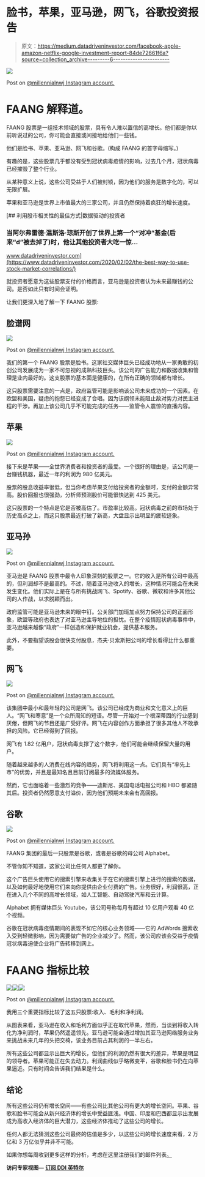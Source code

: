 # 脸书，苹果，亚马逊，网飞，谷歌投资报告

> 原文：<https://medium.datadriveninvestor.com/facebook-apple-amazon-netflix-google-investment-report-84de72661f6a?source=collection_archive---------6----------------------->

![](img/a4ce470d2f0eedb17e1262f16aecd0af.png)

Post on [@millennialnwj Instagram account.](https://www.instagram.com/millennialnwj/)

# FAANG 解释道。

FAANG 股票是一组技术领域的股票，具有令人难以置信的高增长。他们都是你以前听说过的公司，你可能会直接或间接地给他们一些钱。

他们是脸书、苹果、亚马逊、网飞和谷歌。(构成 FAANG 的首字母缩写。)

有趣的是，这些股票几乎都没有受到冠状病毒疫情的影响，过去几个月，冠状病毒已经摧毁了整个行业。

从某种意义上说，这些公司受益于人们被封锁，因为他们的服务是数字化的，可以无限扩展。

苹果和亚马逊是世界上市值最大的三家公司，并且仍然保持着疯狂的增长速度。

[](https://www.datadriveninvestor.com/2020/02/02/the-best-way-to-use-stock-market-correlations/) [## 利用股市相关性的最佳方式|数据驱动的投资者

### 当阿尔弗雷德·温斯洛·琼斯开创了世界上第一个“对冲”基金(后来“d”被去掉了)时，他让其他投资者大吃一惊…

www.datadriveninvestor.com](https://www.datadriveninvestor.com/2020/02/02/the-best-way-to-use-stock-market-correlations/) 

就投资者愿意为这些股票支付的价格而言，亚马逊是投资者认为未来最赚钱的公司。是否如此只有时间会证明。

让我们更深入地了解一下 FAANG 股票:

## 脸谱网

![](img/92ab48945e15b1a4d6490801a00b7bc4.png)

Post on [@millennialnwj Instagram account.](https://www.instagram.com/millennialnwj/)

我们的第一个 FAANG 股票是脸书。这家社交媒体巨头已经成功地从一家勇敢的初创公司发展成为一家不可忽视的成熟科技巨头。该公司的广告能力和数据收集和管理是业内最好的。这支股票的基本面是健康的，在所有正确的领域都有增长。

这只股票需要注意的一点是，政府监管可能是影响该公司未来成功的一个因素。在欧盟和美国，疑虑的抱怨已经变成了合唱。因为该纲领未能阻止敌对势力对民主进程的干涉。再加上该公司几乎不可能完成的任务——监管令人震惊的直播内容。

## 苹果

![](img/47d70b6e3a3e7e78da883690ddf818f8.png)

Post on [@millennialnwj Instagram account.](https://www.instagram.com/millennialnwj/)

接下来是苹果——全世界消费者和投资者的最爱。一个很好的理由是，该公司是一台赚钱机器，最近一年的利润为 980 亿美元。

股票的股息收益率很低，但当你考虑苹果支付给投资者的金额时，支付的金额异常高。股价回报也很强劲，分析师预测股价可能很快达到 425 美元。

这只股票的一个特点是它是否被高估了。市盈率比较高。冠状病毒之前的市场处于历史高点之上，而这只股票最近打破了新高，大盘显示出明显的疲软迹象。

## 亚马孙

![](img/d513ebb42f3d33b96e0ed95132f5136a.png)

Post on [@millennialnwj Instagram account.](https://www.instagram.com/millennialnwj/)

亚马逊是 FAANG 股票中最令人印象深刻的股票之一。它的收入是所有公司中最高的，但利润却不是最高的。不过，随着亚马逊收入的增长，这种情况可能会在未来发生变化。他们实际上是在与所有挑战网飞、Spotify、谷歌、微软和许多其他公司的人作战，以求脱颖而出。

政府监管可能是亚马逊未来的眼中钉。公关部门加班加点努力保持公司的正面形象，欧盟等政府也表达了对亚马逊主导地位的担忧。在整个疫情冠状病毒事件中，亚马逊越来越像“政府”一样创造和保护就业机会，提供基本服务。

此外，不要指望该股会很快支付股息，杰夫·贝索斯把公司的增长看得比什么都重要。

## 网飞

![](img/d0e29e90e18e0e161153a58d4c48d1f5.png)

Post on [@millennialnwj Instagram account.](https://www.instagram.com/millennialnwj/)

该集团中最小和最年轻的公司是网飞。该公司已经成为商业和文化意义上的巨人。“网飞和寒意”是一个众所周知的短语。尽管一开始对一个根深蒂固的行业感到厌倦，但网飞的节目还是广受好评。网飞在内容创作方面承担了很多其他人不敢承担的风险。它已经得到了回报。

网飞有 1.82 亿用户，冠状病毒支撑了这个数字，他们可能会继续保留大量的用户。

随着越来越多的人消费在线内容的趋势，网飞将利用这一点。它们具有“率先上市”的优势，并且是最知名且目前订阅最多的流媒体服务。

然而，它也面临着一些激烈的竞争——迪斯尼、美国电话电报公司和 HBO 都紧随其后。投资者仍然愿意支付溢价，因为他们预期未来会有高回报。

## 谷歌

![](img/be408298800e57f5419787c4a749fff5.png)

Post on [@millennialnwj Instagram account.](https://www.instagram.com/millennialnwj/)

FAANG 集团的最后一只股票是谷歌，或者是谷歌的母公司 Alphabet。

不管你知不知道，这家公司比任何人都更了解你。

这个广告巨头使用它的搜索引擎来收集关于在它的搜索引擎上进行的搜索的数据，以及如何最好地使用它们来向你提供由企业付费的广告。业务很好，利润很高，正在进入几个不同的高增长领域，如人工智能、自动驾驶汽车和云计算。

Alphabet 拥有媒体巨头 Youtube，该公司号称每月有超过 10 亿用户观看 40 亿个视频。

谷歌在冠状病毒疫情期间的表现不如它的核心业务领域——它的 AdWords 搜索收入受到轻微影响，因为需要做广告的企业减少了。然而，该公司应该会受益于疫情冠状病毒迫使企业将广告转移到网上。

# FAANG 指标比较

![](img/472e90cf07f443002e0a8a2f9f001c59.png)![](img/4aa23c61b13e1a9073311113349e5a75.png)![](img/11b5e19f7d32fdf047263595c8f7d14a.png)

Post on [@millennialnwj Instagram account.](https://www.instagram.com/millennialnwj/)

我用三个重要指标比较了这五只股票:收入、毛利和净利润。

从图表来看，亚马逊在收入和毛利方面似乎正在取代苹果，然而，当谈到将收入转化为净利润时，苹果仍然遥遥领先。亚马逊可能会通过增加其亚马逊网络服务业务来挑战未来几年的头把交椅，该业务目前占其利润的一半左右。

所有这些公司都显示出巨大的增长，但他们的利润仍然有很大的差异，苹果是明显的领导者。苹果可能正在失去动力。利润曲线似乎略微变平，谷歌和脸书仍在向苹果逼近。只有时间会告诉我们结果是什么。

## 结论

所有这些公司仍有增长空间——有些公司比其他公司有更大的增长空间。苹果、谷歌和脸书可能会从新兴经济体的增长中受益匪浅。中国、印度和巴西都显示出发展成为高收入经济体的巨大潜力，这些经济体推动了这些公司的增长。

任何人都无法猜测这些公司最终的估值是多少，以这些公司的增长速度来看，2 万亿和 3 万亿似乎并非不可能。

如果你想每周收到更多这样的分析，考虑在这里注册我们的邮件列表[。](http://millennialnetworthjourney.com/newsletter-sign-up/)

**访问专家视图—** [**订阅 DDI 英特尔**](https://datadriveninvestor.com/ddi-intel)